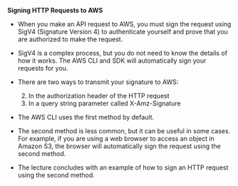 **Signing HTTP Requests to AWS**

- When you make an API request to AWS, you must sign the request using SigV4 (Signature Version 4) to authenticate yourself and prove that you are authorized to make the request.
    
- SigV4 is a complex process, but you do not need to know the details of how it works. The AWS CLI and SDK will automatically sign your requests for you.
    
- There are two ways to transmit your signature to AWS:
    
    2. In the authorization header of the HTTP request
    4. In a query string parameter called X-Amz-Signature
    
- The AWS CLI uses the first method by default.
    
- The second method is less common, but it can be useful in some cases. For example, if you are using a web browser to access an object in Amazon S3, the browser will automatically sign the request using the second method.
    
- The lecture concludes with an example of how to sign an HTTP request using the second method.